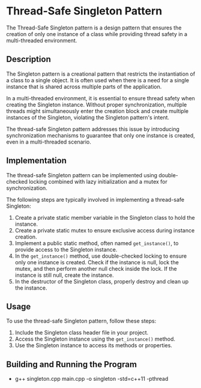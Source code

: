 # Thread-Safe Singleton Pattern

The Thread-Safe Singleton pattern is a design pattern that ensures the creation of only one instance of a class while providing thread safety in a multi-threaded environment.

## Description

The Singleton pattern is a creational pattern that restricts the instantiation of a class to a single object. It is often used when there is a need for a single instance that is shared across multiple parts of the application.

In a multi-threaded environment, it is essential to ensure thread safety when creating the Singleton instance. Without proper synchronization, multiple threads might simultaneously enter the creation block and create multiple instances of the Singleton, violating the Singleton pattern's intent.

The thread-safe Singleton pattern addresses this issue by introducing synchronization mechanisms to guarantee that only one instance is created, even in a multi-threaded scenario.

## Implementation

The thread-safe Singleton pattern can be implemented using double-checked locking combined with lazy initialization and a mutex for synchronization.

The following steps are typically involved in implementing a thread-safe Singleton:

1. Create a private static member variable in the Singleton class to hold the instance.
2. Create a private static mutex to ensure exclusive access during instance creation.
3. Implement a public static method, often named `get_instance()`, to provide access to the Singleton instance.
4. In the `get_instance()` method, use double-checked locking to ensure only one instance is created. Check if the instance is null, lock the mutex, and then perform another null check inside the lock. If the instance is still null, create the instance.
5. In the destructor of the Singleton class, properly destroy and clean up the instance.

## Usage

To use the thread-safe Singleton pattern, follow these steps:

1. Include the Singleton class header file in your project.
2. Access the Singleton instance using the `get_instance()` method.
3. Use the Singleton instance to access its methods or properties.

## Building and Running the Program

- g++ singleton.cpp main.cpp -o singleton -std=c++11 -pthread